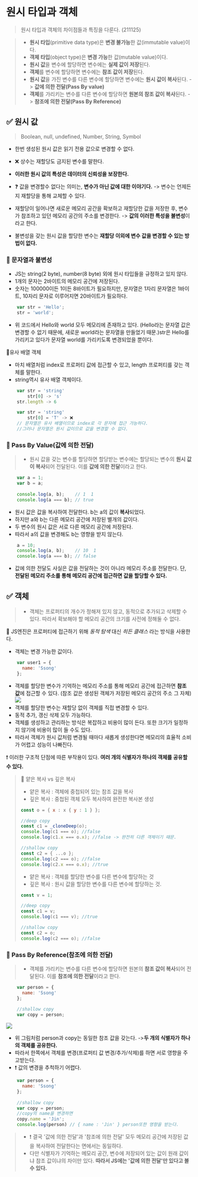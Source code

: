 # 원시 타입과 객체
>원시 타입과 객체의 차이점들과 특징을 다룬다. (211125)

> - **원시 타입**(primitive data type)은 **변경 불가능**한 값(immutable value)이다.
>- **객체 타입**(object type)은 **변경 가능**한 값(mutable value)이다.
> - **원시 값**을 변수에 할당하면 변수에는 **실제 값이 저장**된다.
> - **객체**를 변수에 할당하면 변수에는 **참조 값이 저장**된다.
> - **원시 값**을 가진 변수를 다른 변수에 할당하면 변수에는 **원시 값이 복사**된다. -> **값에 의한 전달(Pass By value)**
> - **객체**를 가리키는 변수를 다른 변수에 할당하면 **원본의 참조 값이 복사**된다. -> **참조에 의한 전달(Pass By Reference)**

## ✅ 원시 값
> Boolean, null, undefined, Number, String, Symbol

- 한번 생성된 원시 값은 읽기 전용 값으로 변경할 수 없다.
- ❌ 상수는 재할당도 금지된 변수를 말한다.
- **이러한 원시 값의 특성은 데이터의 신뢰성을 보장한다.**

- ❓ 값을 변경할수 없다는 의미는, **변수가 아닌 값에 대한 이야기다.** -> 변수는 언제든지 재할당을 통해 교체할 수 있다.
- 재할당이 일어나면 새로운 메모리 공간을 확보하고 재할당한 값을 저장한 후, 변수가 참조하고 있던 메모리 공간의 주소를 변경한다. -> **값의 이러한 특성을 불변성**이라고 한다.
- 불변성을 갖는 원시 값을 할당한 변수는 **재할당 이외에 변수 값을 변경할 수 있는 방법이 없다.**

### 🔰 문자열과 불변성
- JS는 string(2 byte), number(8 byte) 외에 원시 타입들을 규정하고 있지 않다.
- 1개의 문자는 2바이트의 메모리 공간에 저장된다. 
- 숫자는 100000이든 1이든 8바이트가 필요하지만, 문자열은 1자리 문자열은 1바이트, 10자리 문자로 이루어지면 20바이트가 필요하다.
```js
	var str = 'Hello';
	str = 'world';
```
- 위 코드에서 Hello와 world 모두 메모리에 존재하고 있다. (Hello라는 문자열 값은 변경할 수 없기 때문에, 새로운 world라는 문자열을 만들었기 때문.)str은 Hello를 가리키고 있다가 문자열 world를 가리키도록 변경되었을 뿐이다.

📌유사 배열 객체
- 마치 배열처럼 index로 프로퍼티 값에 접근할 수 있고, length 프로퍼티를 갖는 객체를 말한다.
- string역시 유사 배열 객체이다.
```js
	var str = 'string'
    	str[0] -> 's'
	str.length -> 6
```

```js
	var str = 'string'
    	str[0] = 'T' -> ❌
	// 문자열은 유사 배열이므로 index로 각 문자에 접근 가능하다.
	//그러나 문자열은 원시 값이므로 값을 변경할 수 없다.
```

### 🔰 Pass By Value(값에 의한 전달)
> - 원시 값을 갖는 변수를 할당하면 할당받는 변수에는 할당되는 변수의 **원시 값이 복사**되어 전달된다. 이를 **값에 의한 전달**이라고 한다.

```js
	var a = 1;
	var b = a;
	
	console.log(a, b);    // 1  1
	console.log(a === b); // true	
```
- 원시 값은 값을 복사하여 전달한다. b는 a의 값이 **복사**되었다. 
- 하지만 a와 b는 다른 메모리 공간에 저장된 별개의 값이다.
- 두 변수의 원시 값은 서로 다른 메모리 공간에 저장된다.
- 따라서 a의 값을 변경해도 b는 영향을 받지 않는다.
```js
	a = 10;
	console.log(a, b);    // 10  1
	console.log(a === b); // false	
```
- 값에 의한 전달도 사실은 값을 전달하는 것이 아니라 메모리 주소를 전달한다. 단, **전달된 메모리 주소를 통해 메모리 공간에 접근하면 값을 할당할 수 있다.**

## ✅ 객체
> - 객체는 프로퍼티의 개수가 정해져 있지 않고, 동적으로 추가되고 삭제할 수 있다. 따라서 확보해야 할 메모리 공간의 크기를 사전에 정해둘 수 없다.

📌 JS엔진은 프로퍼티에 접근하기 위해 _동적 탐색_ 대신 _히든 클래스_ 라는 방식을 사용한다.

- 객체는 변경 가능한 값이다.
```js
	var user1 = {
	  name: 'Ssong'
	};
```
- 객체를 할당한 변수가 기억하는 메모리 주소를 통해 메모리 공간에 접근하면 **참조 값**에 접근할 수 있다. (참조 값은 생성된 객체가 저장된 메모리 공간의 주소 그 자체)
![](https://images.velog.io/images/songjy377/post/01a66567-68bc-44f0-91f8-b2b420ea72de/image.png)
- 객체를 할당한 변수는 재할당 없이 객체를 직접 변경할 수 있다. 
- 동적 추가, 갱신 삭제 모두 가능하다.
- 객체를 생성하고 관리하는 방식은 복잡하고 비용이 많이 든다. 또한 크기가 일정하지 않기에 비용이 많이 들 수도 있다.
- 따라서 객체가 원시 값처럼 변경될 때마다 새롭게 생성한다면 메모리의 효율적 소비가 어렵고 성능이 나빠진다.

❗ 이러한 구조적 단점에 따른 부작용이 있다. **여러 개의 식별자가 하나의 객체를 공유할 수 있다.**

> 📌 얕은 복사 vs 깊은 복사
>- 얕은 복사 : 객체에 중첩되어 있는 참조 값을 복사
>- 깊은 복사 : 중첩된 객체 모두 복사하여 완전한 복사본 생성
>```js
>const o = { x : x { y : 1 } };
>
>//deep copy
>const c1 = _cloneDeep(o);
>console.log(c1 === o); //false
>console.log(c1.x === o.x); //false -> 완전히 다른 객체이기 때문.
>
>//shallow copy
>const c2 = { ...o };
>console.log(c2 === o); //false
>console.log(c2.x === o.x); //true
>```
>- 얕은 복사 : 객체를 할당한 변수를 다른 변수에 할당하는 것
>- 깊은 복사 : 원시 값을 할당한 변수를 다른 변수에 할당하는 것.
>```js
>const v = 1;
>
>//deep copy
>const c1 = v;
>console.log(c1 === v); //true
>
>//shallow copy
>const c2 = o;
>console.log(c2 === o); //false
>```

### 🔰 Pass By Reference(참조에 의한 전달)
> - 객체를 가리키는 변수를 다른 변수에 할당하면 원본의 **참조 값이 복사**되어 전달된다. 이를 **참조에 의한 전달**이라고 한다.

```js
	var person = {
	  name: 'Ssong'
	};
	
	//shallow copy
	var copy = person;
```
![](https://images.velog.io/images/songjy377/post/6af077bc-fdc2-42f3-b387-e3ad64398451/image.png)

- 위 그림처럼 person과 copy는 동일한 참조 값을 갖는다. ->**두 개의 식별자가 하나의 객체를 공유한다.**
- 따라서 한쪽에서 객체를 변경(프로퍼티 값 변경/추가/삭제)를 하면 서로 영향을 주고받는다.
- ❗ 값의 변경을 추척하기 어렵다.

```js
	var person = {
	  name: 'Ssong'
	};
	
	//shallow copy
	var copy = person;
	//copy의 name을 변경하면
	copy.name = 'Jin';
	console.log(person) // { name : 'Jin' } person또한 영향을 받는다.
```

>- ❗ 결국 '값에 의한 전달'과 '참조에 의한 전달' 모두 메모리 공간에 저장된 값을 복사하여 전달한다는 면에서는 동일하다.
>- 다만 식별자가 기억하는 메모리 공간, 변수에 저장되어 있는 값이 원래 값이냐 참조 값이냐의 차이만 있다.
> **따라서 JS에는 '값에 의한 전달'만 있다고 볼 수 있다.**

